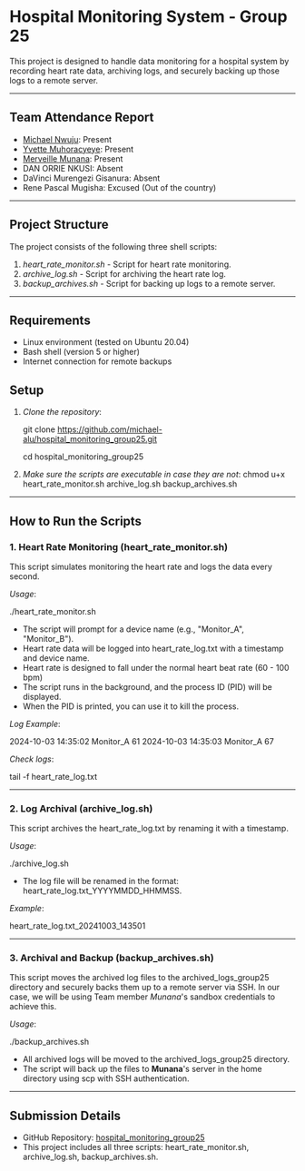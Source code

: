 # Hospital Monitoring System - Group 25

This project is designed to handle data monitoring for a hospital system by recording heart rate data, archiving logs, and securely backing up those logs to a remote server.

---

## Team Attendance Report

- [Michael Nwuju](https://github.com/michael-alu): Present
- [Yvette Muhoracyeye](https://github.com/Yvette334): Present
- [Merveille Munana](https://github.com/Munana122): Present
- DAN ORRIE NKUSI: Absent
- DaVinci Murengezi Gisanura: Absent
- Rene Pascal Mugisha: Excused (Out of the country)

---

## Project Structure

The project consists of the following three shell scripts:

1. *heart_rate_monitor.sh* - Script for heart rate monitoring.
2. *archive_log.sh* - Script for archiving the heart rate log.
3. *backup_archives.sh* - Script for backing up logs to a remote server.

---

## Requirements

- Linux environment (tested on Ubuntu 20.04)
- Bash shell (version 5 or higher)
- Internet connection for remote backups

## Setup

1. *Clone the repository*:

   git clone https://github.com/michael-alu/hospital_monitoring_group25.git
   
   cd hospital_monitoring_group25
   

2. *Make sure the scripts are executable in case they are not*:
   chmod u+x heart_rate_monitor.sh archive_log.sh backup_archives.sh
   

---

## How to Run the Scripts

### 1. Heart Rate Monitoring (heart_rate_monitor.sh)

This script simulates monitoring the heart rate and logs the data every second.

*Usage*:

./heart_rate_monitor.sh


- The script will prompt for a device name (e.g., "Monitor_A", "Monitor_B").
- Heart rate data will be logged into heart_rate_log.txt with a timestamp and device name.
- Heart rate is designed to fall under the normal heart beat rate (60 - 100 bpm)
- The script runs in the background, and the process ID (PID) will be displayed.
- When the PID is printed, you can use it to kill the process.

*Log Example*:


2024-10-03 14:35:02 Monitor_A 61
2024-10-03 14:35:03 Monitor_A 67


*Check logs*:

tail -f heart_rate_log.txt


---

### 2. Log Archival (archive_log.sh)

This script archives the heart_rate_log.txt by renaming it with a timestamp.

*Usage*:

./archive_log.sh


- The log file will be renamed in the format: heart_rate_log.txt_YYYYMMDD_HHMMSS.

*Example*:


heart_rate_log.txt_20241003_143501


---

### 3. Archival and Backup (backup_archives.sh)

This script moves the archived log files to the archived_logs_group25 directory and securely backs them up to a remote server via SSH. In our case, we will be using Team member *Munana*'s sandbox credentials to achieve this.

*Usage*:

./backup_archives.sh


- All archived logs will be moved to the archived_logs_group25 directory.
- The script will back up the files to **Munana**'s server in the home directory using scp with SSH authentication.

---

## Submission Details

- GitHub Repository: [hospital_monitoring_group25](https://github.com/michael-alu/hospital_monitoring_group25)
- This project includes all three scripts: heart_rate_monitor.sh, archive_log.sh, backup_archives.sh.
